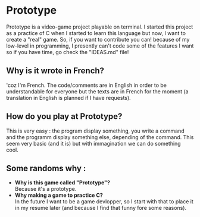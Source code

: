 Prototype
=======

Prototype is a video-game project playable on terminal. I started this project as a practice of C when I started to learn this language but now, I want to create a "real" game. So, if you want to contribute you can! because of my low-level in programming, I presently can't code some of the features I want so if you have time, go check the "IDEAS.md" file!

Why is it wrote in French?
-----------
'coz I'm French. The code/comments are in English in order to be understandable for everyone but the texts are in French for the moment (a translation in English is planned if I have requests).

How do you play at Prototype?
-----------
This is very easy : the program display something, you write a command and the programm display something else, depending of the command. This seem very basic (and it is) but with immagination we can do something cool.

Some randoms why :
-----------
- **Why is this game called "Prototype"?**<br>
Because it's a prototype.
- **Why making a game to practice C?**<br>
In the future I want to be a game devlopper, so I start with that to place it in my resume later (and because I find that funny fore some reasons).

